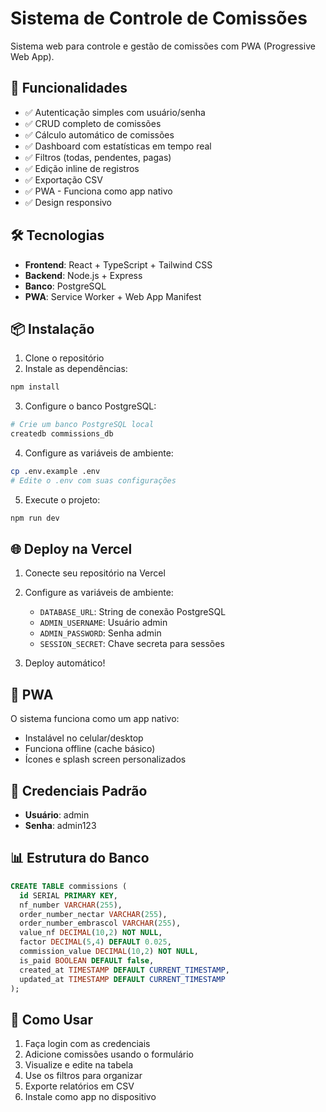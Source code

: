 # Sistema de Controle de Comissões

Sistema web para controle e gestão de comissões com PWA (Progressive Web App).

## 🚀 Funcionalidades

- ✅ Autenticação simples com usuário/senha
- ✅ CRUD completo de comissões
- ✅ Cálculo automático de comissões
- ✅ Dashboard com estatísticas em tempo real
- ✅ Filtros (todas, pendentes, pagas)
- ✅ Edição inline de registros
- ✅ Exportação CSV
- ✅ PWA - Funciona como app nativo
- ✅ Design responsivo

## 🛠️ Tecnologias

- **Frontend**: React + TypeScript + Tailwind CSS
- **Backend**: Node.js + Express
- **Banco**: PostgreSQL
- **PWA**: Service Worker + Web App Manifest

## 📦 Instalação

1. Clone o repositório
2. Instale as dependências:
```bash
npm install
```

3. Configure o banco PostgreSQL:
```bash
# Crie um banco PostgreSQL local
createdb commissions_db
```

4. Configure as variáveis de ambiente:
```bash
cp .env.example .env
# Edite o .env com suas configurações
```

5. Execute o projeto:
```bash
npm run dev
```

## 🌐 Deploy na Vercel

1. Conecte seu repositório na Vercel
2. Configure as variáveis de ambiente:
   - `DATABASE_URL`: String de conexão PostgreSQL
   - `ADMIN_USERNAME`: Usuário admin
   - `ADMIN_PASSWORD`: Senha admin
   - `SESSION_SECRET`: Chave secreta para sessões

3. Deploy automático!

## 📱 PWA

O sistema funciona como um app nativo:
- Instalável no celular/desktop
- Funciona offline (cache básico)
- Ícones e splash screen personalizados

## 🔐 Credenciais Padrão

- **Usuário**: admin
- **Senha**: admin123

## 📊 Estrutura do Banco

```sql
CREATE TABLE commissions (
  id SERIAL PRIMARY KEY,
  nf_number VARCHAR(255),
  order_number_nectar VARCHAR(255),
  order_number_embrascol VARCHAR(255),
  value_nf DECIMAL(10,2) NOT NULL,
  factor DECIMAL(5,4) DEFAULT 0.025,
  commission_value DECIMAL(10,2) NOT NULL,
  is_paid BOOLEAN DEFAULT false,
  created_at TIMESTAMP DEFAULT CURRENT_TIMESTAMP,
  updated_at TIMESTAMP DEFAULT CURRENT_TIMESTAMP
);
```

## 🎯 Como Usar

1. Faça login com as credenciais
2. Adicione comissões usando o formulário
3. Visualize e edite na tabela
4. Use os filtros para organizar
5. Exporte relatórios em CSV
6. Instale como app no dispositivo